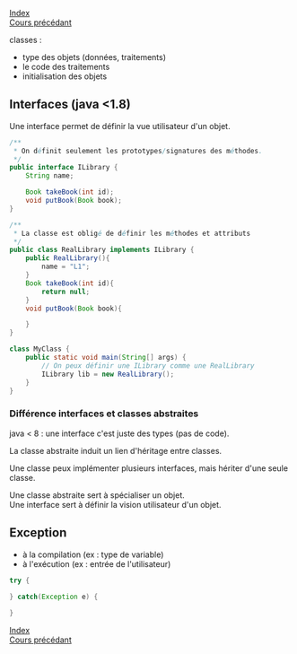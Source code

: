 [Index](./index.md)  
[Cours précédant](./cours_5.md)

classes :
- type des objets (données, traitements)
- le code des traitements
- initialisation des objets

## Interfaces (java <1.8)

Une interface permet de définir la vue utilisateur d'un objet.

```java
/**
 * On définit seulement les prototypes/signatures des méthodes.
 */
public interface ILibrary {
	String name;

	Book takeBook(int id);
	void putBook(Book book);
}

/**
 * La classe est obligé de définir les méthodes et attributs
 */
public class RealLibrary implements ILibrary {
	public RealLibrary(){
		name = "L1";
	}
	Book takeBook(int id){
		return null;
	}
	void putBook(Book book){

	}
}

class MyClass {
	public static void main(String[] args) {
		// On peux définir une ILibrary comme une RealLibrary
		ILibrary lib = new RealLibrary();
	}
}
```

### Différence interfaces et classes abstraites

java < 8 : une interface c'est juste des types (pas de code).

La classe abstraite induit un lien d'héritage entre classes.

Une classe peux implémenter plusieurs interfaces, mais hériter d'une seule classe.

Une classe abstraite sert à spécialiser un objet.  
Une interface sert à définir la vision utilisateur d'un objet.

## Exception

- à la compilation (ex : type de variable)
- à l'exécution (ex : entrée de l'utilisateur)

```java
try {
	
} catch(Exception e) {

}
```
[Index](./index.md)  
[Cours précédant](./cours_5.md)
